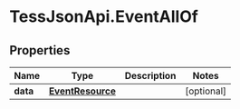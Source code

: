 # TessJsonApi.EventAllOf

## Properties

Name | Type | Description | Notes
------------ | ------------- | ------------- | -------------
**data** | [**EventResource**](EventResource.md) |  | [optional] 


